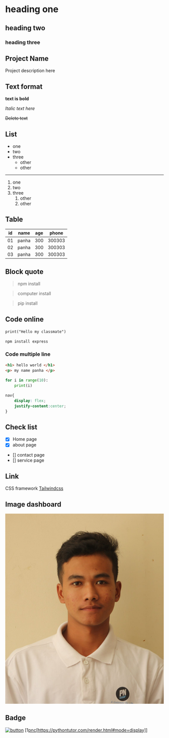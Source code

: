 # heading one
## heading two
### heading three

## Project Name
Project description here
## Text format

**text is bold**

*Italic text here*

~~Delete text~~

## List
- one
- two
- three
    - other
    - other
---
1. one
2. two 
3. three
    1. other
    2. other

## Table
| id | name | age | phone |
|------|-----|----|----|
| 01 | panha | 300 | 300303 |
| 02 | panha | 300 | 300303 |
| 03 | panha | 300 | 300303 |

## Block quote

> npm install

> computer install

> pip install

## Code online

`print("Hello my classmate")`

`npm install express`

### Code multiple line
~~~html
<h1> hello world </h1>
<p> my name panha </p>
~~~

~~~python
for i in range(10):
    print(i)
~~~

~~~css
nav{
    display: flex;
    justify-content:center;
}
~~~
## Check list
- [x] Home page
- [x] about page
- [] contact page
- [] service page

## Link

CSS framework [Tailwindcss](https://www.w3schools.com/)

## Image dashboard
![Dashboard](photo.jpg)

## Badge

[![button](https://img.shields.io/badge/Visit-Website-blue)](https://pythontutor.com/render.html#mode=display)
[1[pnc](https://img.shields.io/badge/class_c-2026-red)[https://pythontutor.com/render.html#mode=display]]
